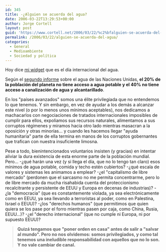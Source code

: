 ```yaml
---
id: 345
title: -¿Alguien se acuerda del agua?
date: 2006-03-22T13:29:53+00:00
author: Jorge Cortell
layout: post
guid: 'https://www.cortell.net/2006/03/22/%c2%bfalguien-se-acuerda-del-agua/'
permalink: /2006/03/22/alguien-se-acuerda-del-agua/
categories:
  - General
  - Medioambiente
  - Sociedad y polí­tica
---
```

Hoy dice [mi widget](https://www.widgetgallery.com/index.php?show=25&author=2454) que es el dí­a internacional del agua.

Según el [segundo informe](https://portal.unesco.org/en/ev.php-URL_ID=32057&URL_DO=DO_TOPIC&URL_SECTION=201.html) sobre el agua de las Naciones Unidas, **el 20% de la población del planeta no tiene acceso a agua potable y el 40% no tiene acceso a canalización de agua y alcantarillado**.

En los "paí­ses avanzados" somos una élite privilegiada que no entendemos lo que tenemos. Y sin embargo, en vez de ayudar a los demás a alcanzar este nivel (o por lo menos unos mí­nimos aceptables), nos dedicamos a machacarlos con negociaciones de tratados internacionales imposibles de cumplir para ellos, expoliamos sus recursos naturales, alimentamos a sus corruptos régimenes y miramos hacia otro lado mientras masacran a la oposición y otras minorí­as... y cuando les hacemos llegar "ayuda humanitaria" parte de ella termina en manos de los corruptos gobernantes que trafican con nuestra insuficiente limosna.

Pese a todo, bienintencionados voluntarios insisten (y gracias) en intentar aliviar la dura existencia de esta enorme parte de la población mundial. Pero... -¿qué harán una vez (y si llega el dí­a, que no lo tengo tan claro) esos mí­nimos de agua potable, comida y techo estén cubiertos? -¿qué escala de valores y sistemas les animamos a emplear? -¿el "capitalismo de libre mercado" (perdonen que el sarcasmo no me permita concentrarme, pero lo de libre mercado da mucha risahabida cuenta del proteccionismo recalcitrante y persistente de EEUU y Europa en decenas de industrias)? -¿la "democracia" (que es constantemente violada, ya sea electrónicamente como en EEUU, ya sea llevando a terroristas al poder, como en Palestina, Israel o EEUU)? -¿los "derechos humanos" (que permitimos que quien quiera se los pase por el forro mientras pasen por caja, como China, Rusia, EEUU...)? -¿el "derecho internacional" (que no cumple ni Europa, ni por supuesto EEUU)?

> **Quizá tengamos que "poner orden en casa" antes de salir a "salvar al mundo". Pero no nos olvidemos: somos privilegiados, y como tal tenemos una ineludible responsabilidad con aquellos que no lo son. Y no vale cambiar de canal.**